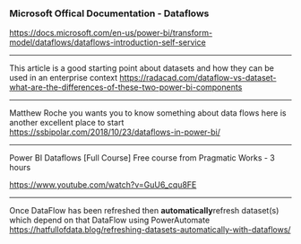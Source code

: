 ### Microsoft Offical Documentation - Dataflows

https://docs.microsoft.com/en-us/power-bi/transform-model/dataflows/dataflows-introduction-self-service

---
This article is a good starting point about datasets and how they can be used in an enterprise context
https://radacad.com/dataflow-vs-dataset-what-are-the-differences-of-these-two-power-bi-components

---
Matthew Roche you wants you to know something about data flows here is another excellent place to start</br>
https://ssbipolar.com/2018/10/23/dataflows-in-power-bi/

---
Power BI Dataflows [Full Course]
Free course from Pragmatic Works - 3 hours 

https://www.youtube.com/watch?v=GuU6_cqu8FE

---
Once DataFlow has been refreshed then **automatically**refresh dataset(s) which depend on that DataFlow using PowerAutomate
https://hatfullofdata.blog/refreshing-datasets-automatically-with-dataflows/
